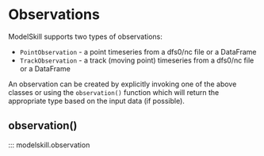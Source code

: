 # Observations

ModelSkill supports two types of observations:
 
* `PointObservation` - a point timeseries from a dfs0/nc file or a DataFrame
* `TrackObservation` - a track (moving point) timeseries from a dfs0/nc file or a DataFrame

An observation can be created by explicitly invoking one of the above classes or using the `observation()` function which will return the appropriate type based on the input data (if possible).


## observation()

::: modelskill.observation

